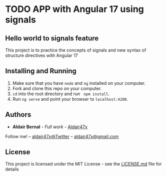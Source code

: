 <h1>TODO APP with Angular 17 using signals</h1>

<h2>Hello world to signals feature</h2>

<p>This project is to practice the concepts of signals and new syntax of structure directives with Angular 17</p>


## Installing and Running

1. Make sure that you have `node` and `ng` installed on your computer.
2. Fork and clone this repo on your computer.
3. `cd` into the root directory and run ` npm install`.
4. Run `ng serve` and point your browser to `localhost:4200`.


## Authors

* **Aldair Bernal** - *Full work* - [Aldair47x](https://github.com/Aldair47x)

Follow me! – [aldair47x@Twitter](https://twitter.com/aldair47x) – aldair47x@gmail.com

## License

This project is licensed under the MIT License - see the [LICENSE.md](LICENSE.md) file for details

